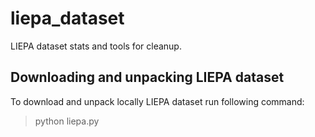 # liepa_dataset
LIEPA dataset stats and tools for cleanup.

## Downloading and unpacking LIEPA dataset

To download and unpack locally LIEPA dataset run following command:
> python liepa.py
